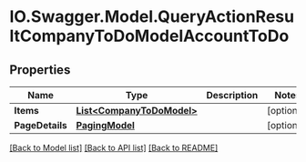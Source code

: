 # IO.Swagger.Model.QueryActionResultCompanyToDoModelAccountToDo
## Properties

Name | Type | Description | Notes
------------ | ------------- | ------------- | -------------
**Items** | [**List&lt;CompanyToDoModel&gt;**](CompanyToDoModel.md) |  | [optional] 
**PageDetails** | [**PagingModel**](PagingModel.md) |  | [optional] 

[[Back to Model list]](../README.md#documentation-for-models) [[Back to API list]](../README.md#documentation-for-api-endpoints) [[Back to README]](../README.md)

